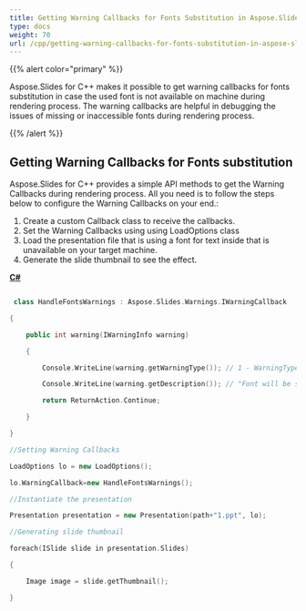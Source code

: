 ```yaml
---
title: Getting Warning Callbacks for Fonts Substitution in Aspose.Slides
type: docs
weight: 70
url: /cpp/getting-warning-callbacks-for-fonts-substitution-in-aspose-slides/
---
```


{{% alert color="primary" %}} 

Aspose.Slides for C++ makes it possible to get warning callbacks for fonts substitution in case the used font is not available on machine during rendering process. The warning callbacks are helpful in debugging the issues of missing or inaccessible fonts during rendering process.

{{% /alert %}} 
## **Getting Warning Callbacks for Fonts substitution**
Aspose.Slides for C++ provides a simple API methods to get the Warning Callbacks during rendering process. All you need is to follow the steps below to configure the Warning Callbacks on your end.:

1. Create a custom Callback class to receive the callbacks.
1. Set the Warning Callbacks using using LoadOptions class
1. Load the presentation file that is using a font for text inside that is unavailable on your target machine.
1. Generate the slide thumbnail to see the effect.

[**C#**]()

``` cpp

 class HandleFontsWarnings : Aspose.Slides.Warnings.IWarningCallback

{

    public int warning(IWarningInfo warning)

    {

        Console.WriteLine(warning.getWarningType()); // 1 - WarningType.DataLoss

        Console.WriteLine(warning.getDescription()); // "Font will be substituted from X to Y"

        return ReturnAction.Continue;

    }

}

//Setting Warning Callbacks

LoadOptions lo = new LoadOptions();

lo.WarningCallback=new HandleFontsWarnings();

//Instantiate the presentation

Presentation presentation = new Presentation(path+"1.ppt", lo);

//Generating slide thumbnail

foreach(ISlide slide in presentation.Slides)

{

	Image image = slide.getThumbnail();

}


```




